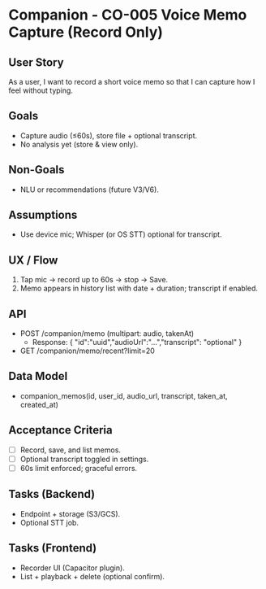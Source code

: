 # Companion - CO-005 Voice Memo Capture (Record Only)

## User Story

As a user, I want to record a short voice memo so that I can capture how I feel without typing.

## Goals

- Capture audio (≤60s), store file + optional transcript.
- No analysis yet (store & view only).

## Non-Goals

- NLU or recommendations (future V3/V6).

## Assumptions

- Use device mic; Whisper (or OS STT) optional for transcript.

## UX / Flow

1. Tap mic → record up to 60s → stop → Save.
2. Memo appears in history list with date + duration; transcript if enabled.

## API

- POST /companion/memo (multipart: audio, takenAt)
  - Response: { "id":"uuid","audioUrl":"...","transcript": "optional" }
- GET /companion/memo/recent?limit=20

## Data Model

- companion_memos(id, user_id, audio_url, transcript, taken_at, created_at)

## Acceptance Criteria

- [ ] Record, save, and list memos.
- [ ] Optional transcript toggled in settings.
- [ ] 60s limit enforced; graceful errors.

## Tasks (Backend)

- Endpoint + storage (S3/GCS).
- Optional STT job.

## Tasks (Frontend)

- Recorder UI (Capacitor plugin).
- List + playback + delete (optional confirm).
